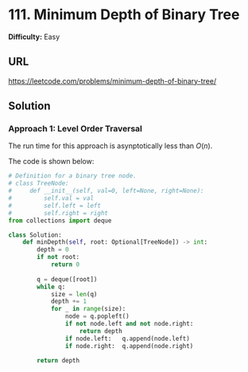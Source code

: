 # 111. Minimum Depth of Binary Tree

**Difficulty:** Easy

## URL

https://leetcode.com/problems/minimum-depth-of-binary-tree/

## Solution

### Approach 1: Level Order Traversal

The run time for this approach is asynptotically less than $O(n)$.

The code is shown below:

```python
# Definition for a binary tree node.
# class TreeNode:
#     def __init__(self, val=0, left=None, right=None):
#         self.val = val
#         self.left = left
#         self.right = right
from collections import deque

class Solution:
    def minDepth(self, root: Optional[TreeNode]) -> int:
        depth = 0
        if not root:
            return 0
        
        q = deque([root])
        while q:
            size = len(q)
            depth += 1
            for _ in range(size):
                node = q.popleft()
                if not node.left and not node.right:
                    return depth
                if node.left:   q.append(node.left)
                if node.right:  q.append(node.right)
                    
        return depth
```
